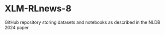 # XLM-RLnews-8
GitHub repository storing datasets and notebooks as described in the NLDB 2024 paper 
